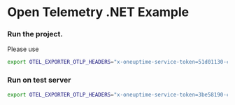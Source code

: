 # Open Telemetry .NET Example 

### Run the project. 

Please use 

```bash
export OTEL_EXPORTER_OTLP_HEADERS="x-oneuptime-service-token=51d01130-cf14-11ee-a74d-1364f8ef0ac6" && export OTEL_EXPORTER_OTLP_ENDPOINT="http://localhost" && dotnet run --urls=http://localhost:7856/
```

### Run on test server

```bash
export OTEL_EXPORTER_OTLP_HEADERS="x-oneuptime-service-token=3be58190-c7ec-11ee-8e5e-3952f961cde5" && export OTEL_EXPORTER_OTLP_ENDPOINT="https://test-otlp.oneuptime.com" && dotnet run --urls=http://localhost:7856/
```

